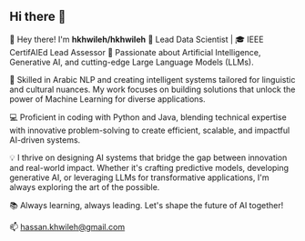 ## Hi there 👋

<!--
**hkhwileh/hkhwileh** is a ✨ _special_ ✨ repository because its `README.md` (this file) appears on your GitHub profile.

Here are some ideas to get you started:

- 🔭 I’m currently working on ...
- 🌱 I’m currently learning ...
- 👯 I’m looking to collaborate on ...
- 🤔 I’m looking for help with ...
- 💬 Ask me about ...
- 📫 How to reach me: ...
- 😄 Pronouns: ...
- ⚡ Fun fact: ...
-->
👋 Hey there! I'm **hkhwileh/hkhwileh** 
🚀 Lead Data Scientist | 🎓 IEEE CertifAIEd Lead Assessor 
🌌 Passionate about Artificial Intelligence, Generative AI, and cutting-edge Large Language Models (LLMs).

🧠 Skilled in Arabic NLP and creating intelligent systems tailored for linguistic and cultural nuances. My work focuses on building solutions that unlock the power of Machine Learning for diverse applications.

💻 Proficient in coding with Python and Java, blending technical expertise with innovative problem-solving to create efficient, scalable, and impactful AI-driven systems.

💡 I thrive on designing AI systems that bridge the gap between innovation and real-world impact. Whether it's crafting predictive models, developing generative AI, or leveraging LLMs for transformative applications, I'm always exploring the art of the possible.

📚 Always learning, always leading. Let's shape the future of AI together!

📫 hassan.khwileh@gmail.com
